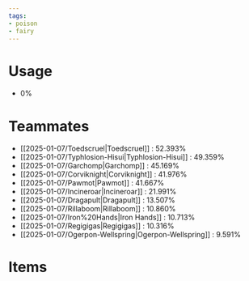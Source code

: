 ```yaml
---
tags:
- poison
- fairy
---
```

# Usage
- 0%
# Teammates
- [[2025-01-07/Toedscruel|Toedscruel]] : 52.393%
- [[2025-01-07/Typhlosion-Hisui|Typhlosion-Hisui]] : 49.359%
- [[2025-01-07/Garchomp|Garchomp]] : 45.169%
- [[2025-01-07/Corviknight|Corviknight]] : 41.976%
- [[2025-01-07/Pawmot|Pawmot]] : 41.667%
- [[2025-01-07/Incineroar|Incineroar]] : 21.991%
- [[2025-01-07/Dragapult|Dragapult]] : 13.507%
- [[2025-01-07/Rillaboom|Rillaboom]] : 10.860%
- [[2025-01-07/Iron%20Hands|Iron Hands]] : 10.713%
- [[2025-01-07/Regigigas|Regigigas]] : 10.316%
- [[2025-01-07/Ogerpon-Wellspring|Ogerpon-Wellspring]] : 9.591%
# Items